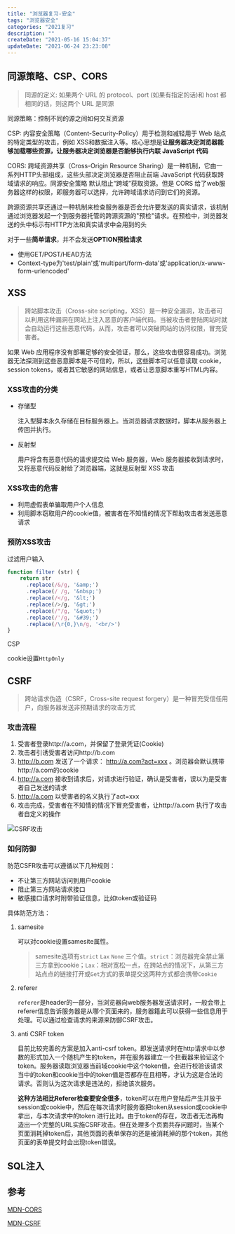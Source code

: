 ```yaml
---
title: "浏览器复习-安全"
tags: "浏览器安全"
categories: "2021复习"
description: ""
createDate: "2021-05-16 15:04:37"
updateDate: "2021-06-24 23:23:08"
---
```



## 同源策略、CSP、CORS

> 同源的定义: 如果两个 URL 的 protocol、port (如果有指定的话)和 host 都相同的话，则这两个 URL 是同源

同源策略：控制不同的源之间如何交互资源

CSP: 内容安全策略（Content-Security-Policy）用于检测和减轻用于 Web 站点的特定类型的攻击，例如 XSS和数据注入等。核心思想是**让服务器决定浏览器能够加载哪些资源，让服务器决定浏览器是否能够执行内联 JavaScript 代码**

CORS: 跨域资源共享（Cross-Origin Resource Sharing）是一种机制，它由一系列HTTP头部组成，这些头部决定浏览器是否阻止前端 JavaScript 代码获取跨域请求的响应。同源安全策略 默认阻止“跨域”获取资源。但是 CORS 给了web服务器这样的权限，即服务器可以选择，允许跨域请求访问到它们的资源。

跨源资源共享还通过一种机制来检查服务器是否会允许要发送的真实请求，该机制通过浏览器发起一个到服务器托管的跨源资源的"预检"请求。在预检中，浏览器发送的头中标示有HTTP方法和真实请求中会用到的头

对于一些**简单请求**，并不会发送**OPTION预检请求**

- 使用GET/POST/HEAD方法
- Context-type为'test/plain'或'multipart/form-data'或'application/x-www-form-urlencoded'

## XSS

> 跨站脚本攻击（Cross-site scripting，XSS）是一种安全漏洞，攻击者可以利用这种漏洞在网站上注入恶意的客户端代码。当被攻击者登陆网站时就会自动运行这些恶意代码，从而，攻击者可以突破网站的访问权限，冒充受害者。

如果 Web 应用程序没有部署足够的安全验证，那么，这些攻击很容易成功。浏览器无法探测到这些恶意脚本是不可信的，所以，这些脚本可以任意读取 cookie，session tokens，或者其它敏感的网站信息，或者让恶意脚本重写HTML内容。

### XSS攻击的分类

- 存储型

    注入型脚本永久存储在目标服务器上。当浏览器请求数据时，脚本从服务器上传回并执行。

- 反射型

    用户将含有恶意代码的请求提交给 Web 服务器，Web 服务器接收到请求时，又将恶意代码反射给了浏览器端，这就是反射型 XSS 攻击

### XSS攻击的危害

- 利用虚假表单骗取用户个人信息
- 利用脚本窃取用户的cookie值，被害者在不知情的情况下帮助攻击者发送恶意请求

### 预防XSS攻击

过滤用户输入

``` js
function filter (str) {
    return str
      .replace(/&/g, '&amp;')
      .replace(/ /g, '&nbsp;')
      .replace(/</g, '&lt;')
      .replace(/>/g, '&gt;')
      .replace(/"/g, '&quot;')
      .replace(/'/g, '&#39;')
      .replace(/\r{0,}\n/g, '<br/>')
}
```

CSP

cookie设置`HttpOnly`

## CSRF

> 跨站请求伪造（CSRF，Cross-site request forgery）是一种冒充受信任用户，向服务器发送非预期请求的攻击方式

### 攻击流程

1. 受害者登录http://a.com，并保留了登录凭证(Cookie)
2. 攻击者引诱受害者访问http://b.com
3. http://b.com 发送了一个请求： http://a.com?act=xxx 。浏览器会默认携带http://a.com的cookie
4. http://a.com 接收到请求后，对请求进行验证，确认是受害者，误以为是受害者自己发送的请求
5. http://a.com 以受害者的名义执行了act=xxx
6. 攻击完成，受害者在不知情的情况下冒充受害者，让http://a.com 执行了攻击者自定义的操作

![CSRF攻击](https://mrrsblog.oss-cn-shanghai.aliyuncs.com/csrf.png)

### 如何防御

防范CSFR攻击可以遵循以下几种规则：

- 不让第三方网站访问到用户cookie
- 阻止第三方网站请求接口
- 敏感接口请求时附带验证信息，比如token或验证码

具体防范方法：

1. samesite

    可以对cookie设置samesite属性。
    
    > samesite选项有`strict` `Lax` `None` 三个值。`strict`：浏览器完全禁止第三方拿到cookie；`Lax`：相对宽松一点，在跨站点的情况下，从第三方站点点的链接打开或`Get`方式的表单提交这两种方式都会携带`Cookie`

2. referer

    `referer`是header的一部分，当浏览器向web服务器发送请求时，一般会带上referer信息告诉服务器是从哪个页面来的，服务器籍此可以获得一些信息用于处理。可以通过检查请求的来源来防御CSRF攻击。

3. anti CSRF token

    目前比较完善的方案是加入anti-csrf token。即发送请求时在http请求中以参数的形式加入一个随机产生的token，并在服务器建立一个拦截器来验证这个token。服务器读取浏览器当前域cookie中这个token值，会进行校验该请求当中的token和cookie当中的token值是否都存在且相等，才认为这是合法的请求。否则认为这次请求是违法的，拒绝该次服务。
    
    **这种方法相比Referer检查要安全很多**，token可以在用户登陆后产生并放于session或cookie中，然后在每次请求时服务器把token从session或cookie中拿出，与本次请求中的token 进行比对。由于token的存在，攻击者无法再构造出一个完整的URL实施CSRF攻击。但在处理多个页面共存问题时，当某个页面消耗掉token后，其他页面的表单保存的还是被消耗掉的那个token，其他页面的表单提交时会出现token错误。

## SQL注入

## 参考

[MDN-CORS](https://developer.mozilla.org/zh-CN/docs/Web/HTTP/CORS)

[MDN-CSRF](https://developer.mozilla.org/zh-CN/docs/Glossary/CSRF)